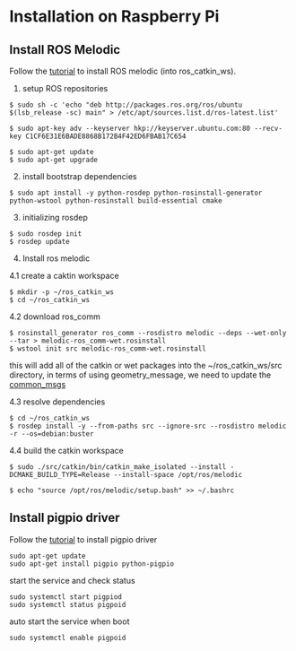# Installation on Raspberry Pi

## Install ROS Melodic
Follow the [tutorial](http://wiki.ros.org/ROSberryPi/Installing%20ROS%20Melodic%20on%20the%20Raspberry%20Pi) to install ROS melodic (into ros_catkin_ws).

1. setup ROS repositories
```
$ sudo sh -c 'echo "deb http://packages.ros.org/ros/ubuntu $(lsb_release -sc) main" > /etc/apt/sources.list.d/ros-latest.list'

$ sudo apt-key adv --keyserver hkp://keyserver.ubuntu.com:80 --recv-key C1CF6E31E6BADE8868B172B4F42ED6FBAB17C654

$ sudo apt-get update
$ sudo apt-get upgrade
```
2. install bootstrap dependencies
```
$ sudo apt install -y python-rosdep python-rosinstall-generator python-wstool python-rosinstall build-essential cmake
```
3. initializing rosdep
```
$ sudo rosdep init
$ rosdep update
```

4. Install ros melodic

4.1 create a caktin workspace
```
$ mkdir -p ~/ros_catkin_ws
$ cd ~/ros_catkin_ws
```
4.2 download ros_comm
```
$ rosinstall_generator ros_comm --rosdistro melodic --deps --wet-only --tar > melodic-ros_comm-wet.rosinstall
$ wstool init src melodic-ros_comm-wet.rosinstall

```
this will add all of the catkin or wet packages into the ~/ros_catkin_ws/src directory, in terms of using geometry_message, we need to update the [common_msgs](https://github.com/ros/common_msgs.git)

4.3 resolve dependencies
```
$ cd ~/ros_catkin_ws
$ rosdep install -y --from-paths src --ignore-src --rosdistro melodic -r --os=debian:buster
```  
4.4 build the catkin workspace
```
$ sudo ./src/catkin/bin/catkin_make_isolated --install -DCMAKE_BUILD_TYPE=Release --install-space /opt/ros/melodic

$ echo "source /opt/ros/melodic/setup.bash" >> ~/.bashrc
```

## Install pigpio driver
Follow the [tutorial](https://github.com/pololu/dual-g2-high-power-motor-driver-rpi) to install pigpio driver
```
sudo apt-get update
sudo apt-get install pigpio python-pigpio
```
start the service and check status
```
sudo systemctl start pigpiod
sudo systemctl status pigpoid
```
auto start the service when boot
```
sudo systemctl enable pigpoid
```

